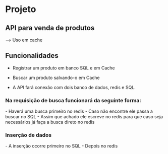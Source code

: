 <h1>Projeto</h1>

<h2>API para venda de produtos</h2>
--> Uso em cache

<h2> Funcionalidades</h2>

- Registrar um produto em banco SQL e em Cache
- Buscar um produto salvando-o em Cache

- A API fará conexão com dois banco de dados, redis e SQL.

<h3>Na requisição de busca funcionará da seguinte forma:</h3>
- Haverá uma busca primeiro no redis
- Caso não encontre ele passa a buscar no SQL
- Assim que achado ele escreve no redis para que caso seja necessários já faça a busca direto no redis

<h3>Inserção de dados</h3>
- A inserção ocorre primeiro no SQL
- Depois no redis